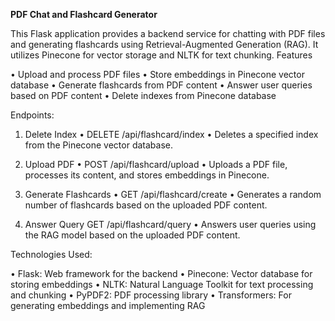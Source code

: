 **PDF Chat and Flashcard Generator**

This Flask application provides a backend service for chatting with PDF files and generating flashcards using Retrieval-Augmented Generation (RAG). It utilizes Pinecone for vector storage and NLTK for text chunking.
Features

• Upload and process PDF files
• Store embeddings in Pinecone vector database
• Generate flashcards from PDF content
• Answer user queries based on PDF content
• Delete indexes from Pinecone database

Endpoints:

1. Delete Index
• DELETE /api/flashcard/index
• Deletes a specified index from the Pinecone vector database.

2. Upload PDF
• POST /api/flashcard/upload
• Uploads a PDF file, processes its content, and stores embeddings in Pinecone.

3. Generate Flashcards
• GET /api/flashcard/create
• Generates a random number of flashcards based on the uploaded PDF content.

4. Answer Query
GET /api/flashcard/query
• Answers user queries using the RAG model based on the uploaded PDF content.

Technologies Used:

• Flask: Web framework for the backend
• Pinecone: Vector database for storing embeddings
• NLTK: Natural Language Toolkit for text processing and chunking
• PyPDF2: PDF processing library
• Transformers: For generating embeddings and implementing RAG
